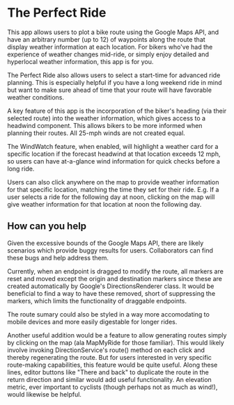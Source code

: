 # The Perfect Ride
This app allows users to plot a bike route using the Google Maps API, and have an arbitrary number (up to 12) of waypoints along the route that display weather information at each location. For bikers who've had the experience of weather changes mid-ride, or simply enjoy detailed and hyperlocal weather information, this app is for you. 

The Perfect Ride also allows users to select a start-time for advanced ride planning. This is especially helpful if you have a long weekend ride in mind but want to make sure ahead of time that your route will have favorable weather conditions. 

A key feature of this app is the incorporation of the biker's heading (via their selected route) into the weather information, which gives access to a headwind component. This allows bikers to be more informed when planning their routes. All 25-mph winds are not created equal. 

The WindWatch feature, when enabled, will highlight a weather card for a specific location if the forecast headwind at that location exceeds 12 mph, so users can have at-a-glance wind information for quick checks before a long ride. 

Users can also click anywhere on the map to provide weather information for that specific location, matching the time they set for their ride. E.g. If a user selects a ride for the following day at noon, clicking on the map will give weather information for that location at noon the following day. 
  
## How can you help
Given the excessive bounds of the Google Maps API, there are likely scenarios which provide buggy results for users. Collaborators can find these bugs and help address them. 

Currently, when an endpoint is dragged to modify the route, all markers are reset and moved except the origin and destination markers since these are created automatically by Google's DirectionsRenderer class. It would be beneficial to find a way to have these removed, short of suppressing the markers, which limits the functionality of draggable endpoints. 

The route sumary could also be styled in a way more accomodating to mobile devices and more easily digestable for longer rides. 

Another useful addition would be a feature to allow generating routes simply by clicking on the map (ala MapMyRide for those familiar). This would likely involve invoking DirectionService's route() method on each click and thereby regenerating the route. But for users interested in very specific route-making capabilities, this feature would be quite useful. Along these lines, editor buttons like "There and back" to duplicate the route in the return direction and similar would add useful functionality. An elevation metric, ever important to cyclists (though perhaps not as much as wind!), would likewise be helpful. 

 

